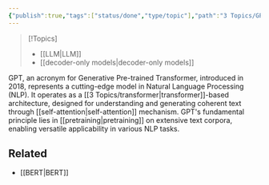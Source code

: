 ```yaml
---
{"publish":true,"tags":["status/done","type/topic"],"path":"3 Topics/GPT.md","permalink":"/3-topics/gpt/","PassFrontmatter":true}
---
```




> [!Topics]
> - [[LLM\|LLM]]
> - [[decoder-only models\|decoder-only models]]

GPT, an acronym for Generative Pre-trained Transformer, introduced in 2018, represents a cutting-edge model in Natural Language Processing (NLP). It operates as a [[3 Topics/transformer\|transformer]]-based architecture, designed for understanding and generating coherent text through [[self-attention\|self-attention]] mechanism. GPT's fundamental principle lies in [[pretraining\|pretraining]] on extensive text corpora, enabling versatile applicability in various NLP tasks.

## Related
- [[BERT\|BERT]]
